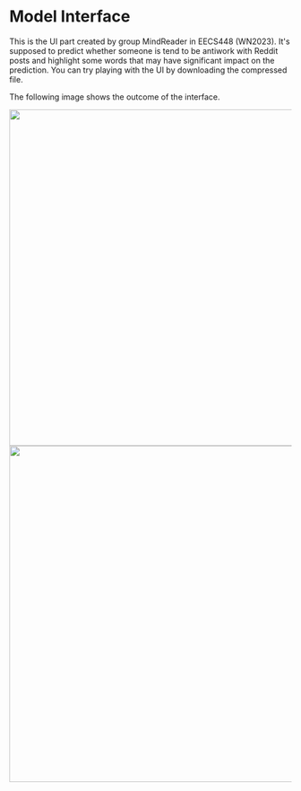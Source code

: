 # Model Interface

This is the UI part created by group MindReader in EECS448 (WN2023). It's supposed to predict whether someone is tend to be antiwork with Reddit posts and highlight some words that may have significant impact on the prediction. You can try playing with the UI by downloading the compressed file.

The following image shows the outcome of the interface. 

<div align=center>
<img src="https://github.com/nexuszhan/MindReader/blob/main/UI1.png" width="600px">
<img src="https://github.com/nexuszhan/MindReader/blob/main/UI2.png" width="600px">
</div>
